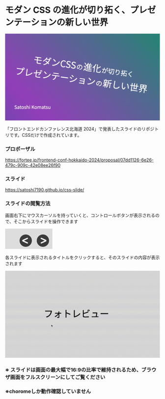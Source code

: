 # モダン CSS の進化が切り拓く、プレゼンテーションの新しい世界

![alt text](image.jpg)

「フロントエンドカンファレンス北海道 2024」で発表したスライドのリポジトリです。CSSだけで作成されています。

### プロポーザル

https://fortee.jp/frontend-conf-hokkaido-2024/proposal/07dd1126-6e26-479c-909c-42e08ee26f90

### スライド

https://satoshi7190.github.io/css-slide/

### スライドの閲覧方法

画面右下にマウスカーソルを持っていくと、コントロールボタンが表示されるので、そこからスライドを操作できます

![alt text](button.jpg)

各スライドに表示されるタイトルをクリックすると、そのスライドの内容が表示されます

![alt text](image.gif)

### ※ スライドは画面の最大幅で16:9の比率で維持されるため、ブラウザ画面をフルスクリーンにしてご覧ください

### ※choromeしか動作確認していません
